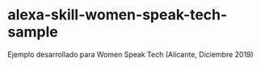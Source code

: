 # alexa-skill-women-speak-tech-sample
Ejemplo desarrollado para Women Speak Tech (Alicante, Diciembre 2019)
